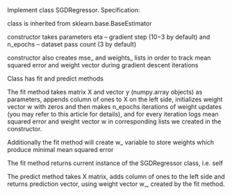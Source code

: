 Implement class SGDRegressor. Specification:

class is inherited from sklearn.base.BaseEstimator

constructor takes parameters eta – gradient step (10−3 by default) and n_epochs – dataset pass count (3 by default)

constructor also creates mse_ and weights_ lists in order to track mean squared error and weight vector during gradient descent iterations

Class has fit and predict methods

The fit method takes matrix X and vector y (numpy.array objects) as parameters, appends column of ones to X on the left side, initializes weight vector w with zeros and then makes n_epochs iterations of weight updates (you may refer to this article for details), and for every iteration logs mean squared error and weight vector w in corresponding lists we created in the constructor.

Additionally the fit method will create w_ variable to store weights which produce minimal mean squared error

The fit method returns current instance of the SGDRegressor class, i.e. self

The predict method takes X matrix, adds column of ones to the left side and returns prediction vector, using weight vector w_, created by the fit method.
